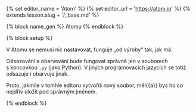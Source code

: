 {% set editor_name = 'Atom' %}
{% set editor_url = 'https://atom.io' %}
{% extends lesson.slug + '/_base.md' %}

{% block name_gen %} Atomu {% endblock %}

{% block setup %}

V Atomu se nemusí nic nastavovat, funguje „od výroby“ tak, jak má.

Odsazování a obarvování bude fungovat správně jen v souborech s koncovkou `.py`
(jako Python).
V jiných programovacích jazycích se totiž odsazuje i obarvuje jinak.

Proto, jakmile v tomhle editoru vytvoříš nový soubor,
měl{{a}} bys ho co nejdřív uložit pod správným jménem.

{% endblock %}
